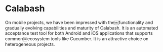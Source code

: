 # Calabash
On mobile projects, we have been impressed with the￼functionality and gradually evolving capabilities and maturity of Calabash. It is an automated acceptance test tool for both Android and iOS applications that supports common￼ecosystem tools like Cucumber. It is an attractive choice on heterogeneous projects.
